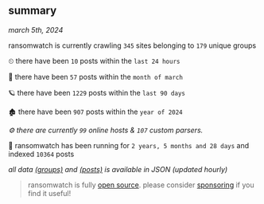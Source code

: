 
## summary
_march 5th, 2024_

ransomwatch is currently crawling `345` sites belonging to `179` unique groups

⏲ there have been `10` posts within the `last 24 hours`

🦈 there have been `57` posts within the `month of march`

🪐 there have been `1229` posts within the `last 90 days`

🏚 there have been `907` posts within the `year of 2024`

_⚙️ there are currently `99` online hosts & `107` custom parsers._

🦕 ransomwatch has been running for `2 years, 5 months and 28 days` and indexed `10364` posts

_all data  [(groups)](http://ransomwhat.telemetry.ltd/groups) and [(posts)](http://ransomwhat.telemetry.ltd/posts) is available in JSON (updated hourly)_

> ransomwatch is fully [open source](https://github.com/joshhighet/ransomwatch#ransomwatch--). please consider [sponsoring](https://github.com/sponsors/joshhighet) if you find it useful!
